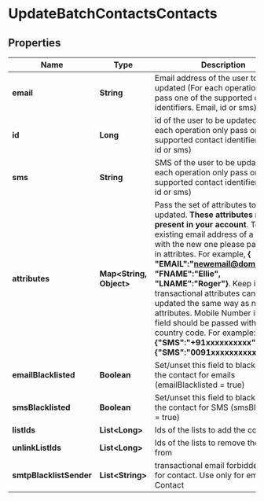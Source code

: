 
# UpdateBatchContactsContacts

## Properties
Name | Type | Description | Notes
------------ | ------------- | ------------- | -------------
**email** | **String** | Email address of the user to be updated (For each operation only pass one of the supported contact identifiers. Email, id or sms) |  [optional]
**id** | **Long** | id of the user to be updated (For each operation only pass one of the supported contact identifiers. Email, id or sms) |  [optional]
**sms** | **String** | SMS of the user to be updated (For each operation only pass one of the supported contact identifiers. Email, id or sms) |  [optional]
**attributes** | **Map&lt;String, Object&gt;** | Pass the set of attributes to be updated. **These attributes must be present in your account**. To update existing email address of a contact with the new one please pass EMAIL in attribtes. For example, **{ &quot;EMAIL&quot;:&quot;newemail@domain.com&quot;, &quot;FNAME&quot;:&quot;Ellie&quot;, &quot;LNAME&quot;:&quot;Roger&quot;}**. Keep in mind transactional attributes can be updated the same way as normal attributes. Mobile Number in **SMS** field should be passed with proper country code. For example: **{&quot;SMS&quot;:&quot;+91xxxxxxxxxx&quot;} or {&quot;SMS&quot;:&quot;0091xxxxxxxxxx&quot;}**  |  [optional]
**emailBlacklisted** | **Boolean** | Set/unset this field to blacklist/allow the contact for emails (emailBlacklisted &#x3D; true) |  [optional]
**smsBlacklisted** | **Boolean** | Set/unset this field to blacklist/allow the contact for SMS (smsBlacklisted &#x3D; true) |  [optional]
**listIds** | **List&lt;Long&gt;** | Ids of the lists to add the contact to |  [optional]
**unlinkListIds** | **List&lt;Long&gt;** | Ids of the lists to remove the contact from |  [optional]
**smtpBlacklistSender** | **List&lt;String&gt;** | transactional email forbidden sender for contact. Use only for email Contact |  [optional]



